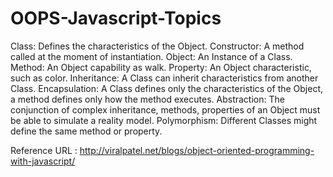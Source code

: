 # OOPS-Javascript-Topics

Class: Defines the characteristics of the Object.
Constructor: A method called at the moment of instantiation.
Object: An Instance of a Class.
Method: An Object capability as walk.
Property: An Object characteristic, such as color.
Inheritance: A Class can inherit characteristics from another Class.
Encapsulation: A Class defines only the characteristics of the Object, a method defines only how the method executes.
Abstraction: The conjunction of complex inheritance, methods, properties of an Object must be able to simulate a reality model.
Polymorphism: Different Classes might define the same method or property.

Reference URL : http://viralpatel.net/blogs/object-oriented-programming-with-javascript/
